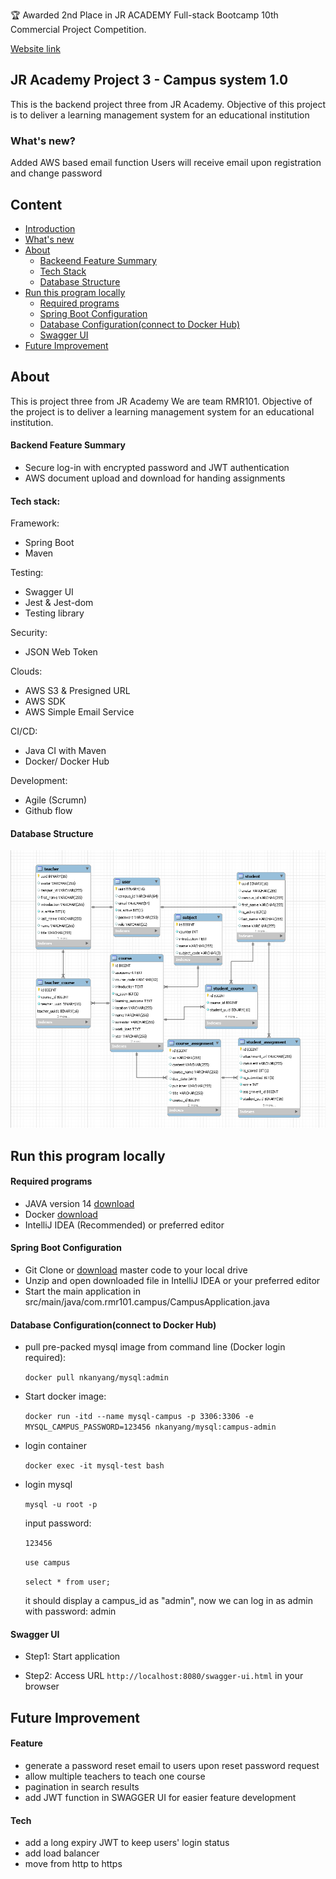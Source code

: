 🏆 Awarded 2nd Place in JR ACADEMY Full-stack Bootcamp 10th Commercial Project Competition.

[Website link](https://rmr101.github.io/campus-frontend/)


## JR Academy Project 3 - Campus system 1.0
This is the backend project three from JR Academy. 
Objective of this project is to deliver a learning management system for an educational institution

### What's new?

Added AWS based email function
Users will receive email upon registration and change password

## Content
- [Introduction](#jr-academy-projects-3---campus-system-10)
- [What's new](#whats-new)
- [About](#about)
    - [Backeend Feature Summary](#backend-feature-summary)
    - [Tech Stack](#tech-stack-for-backend)
    - [Database Structure](#database-structure)
- [Run this program locally](#run-this-program-locally)
    - [Required programs](#required-programs)
    - [Spring Boot Configuration](#spring-boot-configuration)
    - [Database Configuration(connect to Docker Hub)](#database-configurationconnect-to-docker-hub)
    - [Swagger UI](#swagger-ui)
- [Future Improvement](#future-improvement)

## About
This is project three from JR Academy
We are team RMR101. Objective of the project is to 
deliver a learning management system for an educational institution.

#### Backend Feature Summary
- Secure log-in with encrypted password and JWT authentication
- AWS document upload and download for handing assignments

#### Tech stack:

Framework:
- Spring Boot
- Maven

Testing:
- Swagger UI
- Jest & Jest-dom
- Testing library

Security:
- JSON Web Token

Clouds:
- AWS S3 & Presigned URL
- AWS SDK 
- AWS Simple Email Service

CI/CD:
- Java CI with Maven
- Docker/ Docker Hub

Development:
- Agile (Scrumn)
- Github flow

#### Database Structure
![](./demo/images/Campus_Database.jpg)

## Run this program locally
#### Required programs

- JAVA version 14 [download](https://docs.oracle.com/en/java/javase/14/install/installation-jdk-microsoft-windows-platforms.html#GUID-A7E27B90-A28D-4237-9383-A58B416071CA)
- Docker [download](https://www.docker.com/get-started)
- IntelliJ IDEA (Recommended) or preferred editor
    
#### Spring Boot Configuration
- Git Clone or [download](https://github.com/rmr101/campus-backend/archive/master.zip) 
master code to your local drive 
- Unzip and open downloaded file in IntelliJ IDEA or your preferred editor
- Start the main application in<br> 
    src/main/java/com.rmr101.campus/CampusApplication.java


#### Database Configuration(connect to Docker Hub)
- pull pre-packed mysql image from command line (Docker login required):

    `docker pull nkanyang/mysql:admin`
    
- Start docker image:

    `docker run -itd --name mysql-campus -p 3306:3306 -e MYSQL_CAMPUS_PASSWORD=123456 nkanyang/mysql:campus-admin`

- login container

    `docker exec -it mysql-test bash`

- login mysql

    `mysql -u root -p`
    
    input password:
    
    `123456`
    
    `use campus`
    
    `select * from user;`
    
    it should display a campus_id as "admin", now we can log in as admin with password: admin 

#### Swagger UI

- Step1: Start application 

- Step2: Access URL `http://localhost:8080/swagger-ui.html` in your browser


## Future Improvement
#### Feature
- generate a password reset email to users upon reset password request
- allow multiple teachers to teach one course
- pagination in search results
- add JWT function in SWAGGER UI for easier feature development


#### Tech
- add a long expiry JWT to keep users' login status
- add load balancer
- move from http to https
